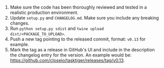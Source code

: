 1.  Make sure the code has been thoroughly reviewed and tested in a
    realistic production environment.
2.  Update `setup.py` and `CHANGELOG.md`. Make sure you include any
    breaking changes.
3.  Run `python setup.py sdist` and
    `twine upload dist/<PACKAGE_TO_UPLOAD>`.
4.  Push a new tag pointing to the released commit, format: `v0.13` for
    example.
5.  Mark the tag as a release in GitHub\'s UI and include in the
    description the changelog entry for the version. An example would
    be: <https://github.com/closeio/tasktiger/releases/tag/v0.13>.
